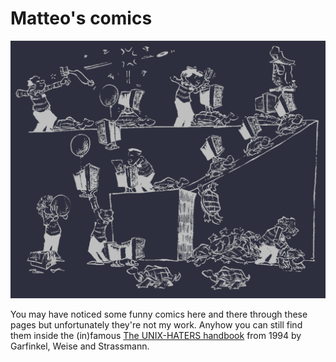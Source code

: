 # Matteo's comics

![](pics/administration.png)

<div class="boxed"; style="margin-left:0%; margin-right:0%">
You may have noticed some funny comics here and there through these pages but unfortunately they're not my work. Anyhow you can still find them inside the (in)famous <a href="https://web.mit.edu/~simsong/www/ugh.pdf">The UNIX-HATERS handbook</a> from 1994 by Garfinkel, Weise and Strassmann.
</div>
